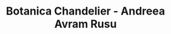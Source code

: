 ---
title: Botanica Chandelier - Andreea Avram Rusu
layout: entry
presentation: side-by-side
object:
  - id: ptl-25375
order: 448
menu: false
---